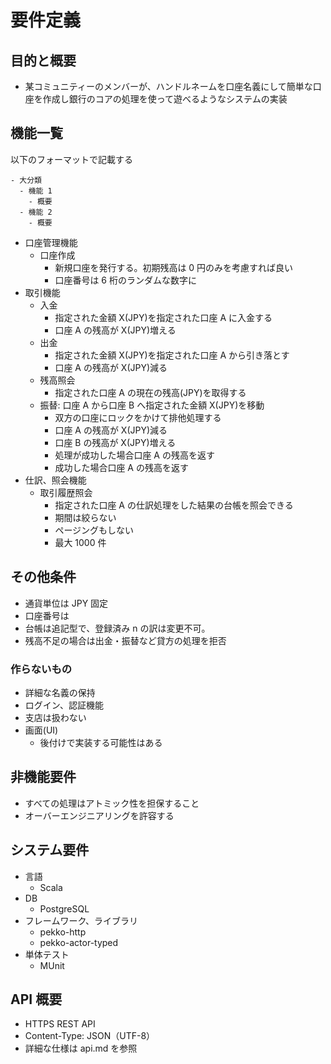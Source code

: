 # 要件定義

## 目的と概要

- 某コミュニティーのメンバーが、ハンドルネームを口座名義にして簡単な口座を作成し銀行のコアの処理を使って遊べるようなシステムの実装

## 機能一覧

以下のフォーマットで記載する

```
- 大分類
  - 機能 1
    - 概要
  - 機能 2
    - 概要
```

- 口座管理機能
  - 口座作成
    - 新規口座を発行する。初期残高は 0 円のみを考慮すれば良い
    - 口座番号は 6 桁のランダムな数字に
- 取引機能
  - 入金
    - 指定された金額 X(JPY)を指定された口座 A に入金する
    - 口座 A の残高が X(JPY)増える
  - 出金
    - 指定された金額 X(JPY)を指定された口座 A から引き落とす
    - 口座 A の残高が X(JPY)減る
  - 残高照会
    - 指定された口座 A の現在の残高(JPY)を取得する
  - 振替: 口座 A から口座 B へ指定された金額 X(JPY)を移動
    - 双方の口座にロックをかけて排他処理する
    - 口座 A の残高が X(JPY)減る
    - 口座 B の残高が X(JPY)増える
    - 処理が成功した場合口座 A の残高を返す
    - 成功した場合口座 A の残高を返す
- 仕訳、照会機能
  - 取引履歴照会
    - 指定された口座 A の仕訳処理をした結果の台帳を照会できる
    - 期間は絞らない
    - ページングもしない
    - 最大 1000 件

## その他条件

- 通貨単位は JPY 固定
- 口座番号は
- 台帳は追記型で、登録済み n の訳は変更不可。
- 残高不足の場合は出金・振替など貸方の処理を拒否

### 作らないもの

- 詳細な名義の保持
- ログイン、認証機能
- 支店は扱わない
- 画面(UI)
  - 後付けで実装する可能性はある

## 非機能要件

- すべての処理はアトミック性を担保すること
- オーバーエンジニアリングを許容する

## システム要件

- 言語
  - Scala
- DB
  - PostgreSQL
- フレームワーク、ライブラリ
  - pekko-http
  - pekko-actor-typed
- 単体テスト
  - MUnit

## API 概要

- HTTPS REST API
- Content-Type: JSON（UTF-8）
- 詳細な仕様は api.md を参照
